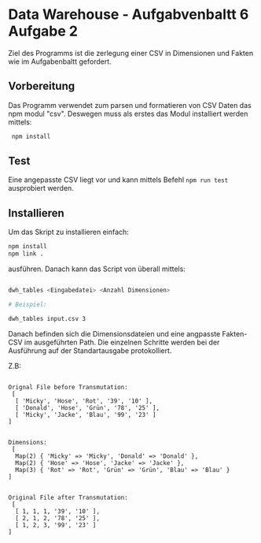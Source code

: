 # Data Warehouse - Aufgabvenbaltt 6 Aufgabe 2

Ziel des Programms ist die zerlegung einer CSV in Dimensionen und Fakten wie im Aufgabenbaltt gefordert. 

## Vorbereitung

Das Programm verwendet zum parsen und formatieren von CSV Daten das npm modul "csv". Deswegen muss als erstes das Modul installiert werden mittels: 
```bash
 npm install
```

## Test
Eine angepasste CSV liegt vor und kann mittels Befehl `npm run test` ausprobiert werden.


## Installieren
Um das Skript zu installieren einfach:
```bash
npm install
npm link .
```
ausführen. Danach kann das Script von überall mittels: 

```bash

dwh_tables <Eingabedatei> <Anzahl Dimensionen>

# Beispiel:

dwh_tables input.csv 3
```

Danach befinden sich die Dimensionsdateien und eine angpasste Fakten-CSV im ausgeführten Path. 
Die einzelnen Schritte werden bei der Ausführung auf der Standartausgabe protokolliert. 

Z.B:
```

Orignal File before Transmutation:
 [
  [ 'Micky', 'Hose', 'Rot', '39', '10' ],
  [ 'Donald', 'Hose', 'Grün', '78', '25' ],
  [ 'Micky', 'Jacke', 'Blau', '99', '23' ]
]


Dimensions:
 [
  Map(2) { 'Micky' => 'Micky', 'Donald' => 'Donald' },
  Map(2) { 'Hose' => 'Hose', 'Jacke' => 'Jacke' },
  Map(3) { 'Rot' => 'Rot', 'Grün' => 'Grün', 'Blau' => 'Blau' }
]


Original File after Transmutation:
 [
  [ 1, 1, 1, '39', '10' ],
  [ 2, 1, 2, '78', '25' ],
  [ 1, 2, 3, '99', '23' ]
]
```
